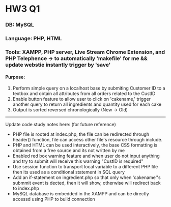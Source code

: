 # HW3 Q1
### DB: MySQL
### Language: PHP, HTML
### Tools: XAMPP, PHP server, Live Stream Chrome Extension, and PHP Telephence -> to automatically 'makefile' for me && update webstie instantly trigger by 'save'
#### Purpose:
1. Perform simple query on a localhost base by submiting Customer ID to a textbox and obtain all attributes from all orders related to the CustID
2. Enable button feature to allow user to click on 'cakename,' trigger another query to return all ingredients and quantity used for each cake
3. Output is sorted reversed chronologically (New -> Old)
------------------------------------------------------------------------------------------------------------------------
Update code study notes here: (for future reference)
- PHP file is rooted at index.php, the file can be redirected through header() function, file can access other file's resource through include.
- PHP and HTML can be used interactively, the base CSS formatting is obtained from a free source and its not written by me
- Enabled red box warning feature and when user do not input anything and try to submit will receive this warning "CustID is required"
- Use session function to transport local variable to a different PHP file then its used as a conditional statement in SQL query
- Add an if-statement on ingredient.php so that only when 'cakename''s submmit event is dected, then it will show, otherwise will redirect back to index.php
- MySQL database is embedded in the XAMPP and can be directly accessd using PHP to build connection
